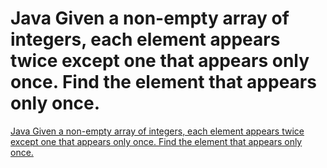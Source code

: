 # Java Given a non-empty array of integers, each element appears twice except one that appears only once. Find the element that appears only once.
[Java Given a non-empty array of integers, each element appears twice except one that appears only once. Find the element that appears only once.](https://aiwithcloud.com/2022/09/15/java_given_a_non_empty_array_of_integers_each_element_appears_twice_except_one_that_appears_only_once-_find_the_element_that_appears_only_once/)